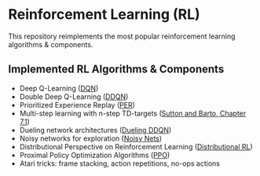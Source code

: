 # Reinforcement Learning (RL)

This repository reimplements the most popular reinforcement learning algorithms & components.

## Implemented RL Algorithms & Components

- Deep Q-Learning ([DQN](https://arxiv.org/pdf/1312.5602v1.pdf))
- Double Deep Q-Learning ([DDQN](https://arxiv.org/pdf/1509.06461v3.pdf))
- Prioritized Experience Replay ([PER](https://arxiv.org/pdf/1511.05952v4.pdf))
- Multi-step learning with n-step TD-targets ([Sutton and Barto, Chapter 7.1](https://web.stanford.edu/class/psych209/Readings/SuttonBartoIPRLBook2ndEd.pdf))
- Dueling network architectures ([Dueling DDQN](https://arxiv.org/pdf/1511.06581v3.pdf))
- Noisy networks for exploration ([Noisy Nets](https://arxiv.org/pdf/1706.10295v3.pdf))
- Distributional Perspective on Reinforcement Learning ([Distributional RL](http://proceedings.mlr.press/v70/bellemare17a/bellemare17a.pdf))
- Proximal Policy Optimization Algorithms ([PPO](https://arxiv.org/pdf/1707.06347v2.pdf))
- Atari tricks: frame stacking, action repetitions, no-ops actions
